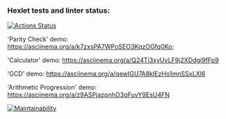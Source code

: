 ### Hexlet tests and linter status:

[![Actions Status](https://github.com/tdd3vlp/frontend-project-44/actions/workflows/hexlet-check.yml/badge.svg)](https://github.com/tdd3vlp/frontend-project-44/actions)

'Parity Check' demo:
https://asciinema.org/a/k7zxsPA7WPoSEO3KqzOGfq0Ko;

'Calculator' demo:
https://asciinema.org/a/Q24Ti3xyUvLF9j2XDdgi9fFp9

'GCD' demo:
https://asciinema.org/a/qewIGU7A8kIEzHo1mnSSxLXl6

'Arithmetic Progression' demo:
https://asciinema.org/a/z9ASPjazpnhO3qFuvY9EsU4FN

[![Maintainability](https://api.codeclimate.com/v1/badges/60a15ebf5b1170d8195c/maintainability)](https://codeclimate.com/github/tdd3vlp/frontend-project-44/maintainability)
